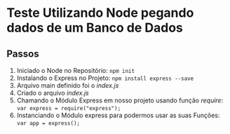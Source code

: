 # Teste Utilizando Node pegando dados de um Banco de Dados

## Passos

1. Iniciado o Node no Repositório: `npm init`
2. Instalando o Express no Projeto: `npm install express --save`
3. Arquivo main definido foi o _index.js_
4. Criado o arquivo _index.js_
5. Chamando o Módulo Express em nosso projeto usando função _require_: `var express = require("express");`
6. Instanciando o Módulo express para podermos usar as suas Funções: `var app = express();`